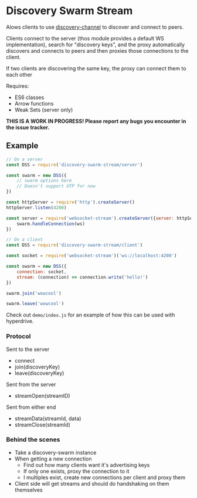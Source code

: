 # Discovery Swarm Stream

Alows clients to use [discovery-channel](https://github.com/maxogden/discovery-channel) to discover and connect to peers.

Clients connect to the server (thos module provides a default WS implementation), search for "discovery keys", and the proxy automatically discovers and connects to peers and then proxies those connections to the client.

If two clients are discovering the same key, the proxy can connect them to each other

Requires:

- ES6 classes
- Arrow functions
- Weak Sets (server only)

**THIS IS A WORK IN PROGRESS! Please report any bugs you encounter in the issue tracker.**

## Example

```javascript
// On a server
const DSS = require('discovery-swarm-stream/server')

const swarm = new DSS({
	// swarm options here
	// Doesn't support UTP for now
})

const httpServer = require('http').createServer()
httpServer.listen(4200)

const server = require('websocket-stream').createServer({server: httpServer}, (ws) => {
	swarm.handleConnection(ws)
})

// On a client
const DSS = require('discovery-swarm-stream/client')

const socket = require('websocket-stream')('ws://localhost:4200')

const swarm = new DSS({
	connection: socket,
	stream: (connection) => connection.write('hello!')
})

swarm.join('wowcool')

swarm.leave('wowcool')
```

Check out `demo/index.js` for an example of how this can be used with hyperdrive.

### Protocol

Sent to the server
- connect
- join(discoveryKey)
- leave(discoveryKey)

Sent from the server
- streamOpen(streamID)

Sent from either end
- streamData(streamId, data)
- streamClose(streamId)

### Behind the scenes
- Take a discovery-swarm instance
- When getting a new connection
	- Find out how many clients want it's advertising keys
	- If only one exists, proxy the connection to it
	- I multiples exist, create new connections per client and proxy them
- Client side will get streams and should do handshaking on them themselves